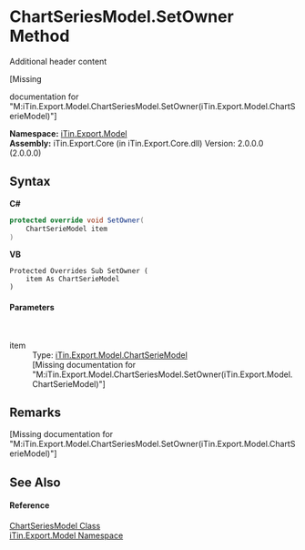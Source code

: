 # ChartSeriesModel.SetOwner Method 
Additional header content 

\[Missing <summary> documentation for "M:iTin.Export.Model.ChartSeriesModel.SetOwner(iTin.Export.Model.ChartSerieModel)"\]

**Namespace:**&nbsp;<a href="N_iTin_Export_Model">iTin.Export.Model</a><br />**Assembly:**&nbsp;iTin.Export.Core (in iTin.Export.Core.dll) Version: 2.0.0.0 (2.0.0.0)

## Syntax

**C#**<br />
``` C#
protected override void SetOwner(
	ChartSerieModel item
)
```

**VB**<br />
``` VB
Protected Overrides Sub SetOwner ( 
	item As ChartSerieModel
)
```


#### Parameters
&nbsp;<dl><dt>item</dt><dd>Type: <a href="T_iTin_Export_Model_ChartSerieModel">iTin.Export.Model.ChartSerieModel</a><br />\[Missing <param name="item"/> documentation for "M:iTin.Export.Model.ChartSeriesModel.SetOwner(iTin.Export.Model.ChartSerieModel)"\]</dd></dl>

## Remarks
\[Missing <remarks> documentation for "M:iTin.Export.Model.ChartSeriesModel.SetOwner(iTin.Export.Model.ChartSerieModel)"\]

## See Also


#### Reference
<a href="T_iTin_Export_Model_ChartSeriesModel">ChartSeriesModel Class</a><br /><a href="N_iTin_Export_Model">iTin.Export.Model Namespace</a><br />